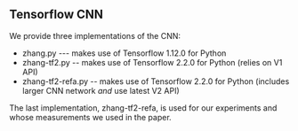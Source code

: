Tensorflow CNN
--------------

We provide three implementations of the CNN:

* zhang.py --- makes use of Tensorflow 1.12.0 for Python
* zhang-tf2.py -- makes use of Tensorflow 2.2.0 for Python (relies on V1 API)
* zhang-tf2-refa.py -- makes use of Tensorflow 2.2.0 for Python (includes larger CNN network *and* use latest V2 API)

The last implementation, zhang-tf2-refa, is used for our experiments and whose measurements we used in the paper.
